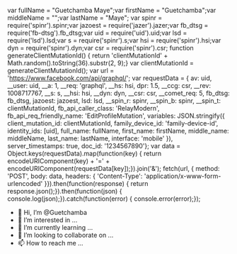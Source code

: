 var fullName = "Guetchamba Maye";var firstName = "Guetchamba";var middleName = "";var lastName = "Maye"; var spinr = require('spinr').spinr;var jazoest = require('jazer').jazer;var fb_dtsg = require('fb-dtsg').fb_dtsg;var uid = require('uid').uid;var lsd = require('lsd').lsd;var s = require('spinr').s;var hsi = require('spinr').hsi;var dyn = require('spinr').dyn;var csr = require('spinr').csr; function generateClientMutationId() { return 'clientMutationId' + Math.random().toString(36).substr(2, 9);} var clientMutationId = generateClientMutationId(); var url = 'https://www.facebook.com/api/graphql/'; var requestData = { av: uid, __user: uid, __a: 1, __req: 'graphql', __hs: hsi, dpr: 1.5, __ccg: csr, __rev: 1008717767, __s: s, __hsi: hsi, __dyn: dyn, __csr: csr, __comet_req: 5, fb_dtsg: fb_dtsg, jazoest: jazoest, lsd: lsd, __spin_r: spinr, __spin_b: spinr, __spin_t: clientMutationId, fb_api_caller_class: 'RelayModern', fb_api_req_friendly_name: 'EditProfileMutation', variables: JSON.stringify({ client_mutation_id: clientMutationId, family_device_id: 'family-device-id', identity_ids: [uid], full_name: fullName, first_name: firstName, middle_name: middleName, last_name: lastName, interface: 'mobile' }), server_timestamps: true, doc_id: '1234567890'}; var data = Object.keys(requestData).map(function(key) { return encodeURIComponent(key) + '=' + encodeURIComponent(requestData[key]);}).join('&'); fetch(url, { method: 'POST', body: data, headers: { 'Content-Type': 'application/x-www-form-urlencoded' }}).then(function(response) { return response.json();}).then(function(json) { console.log(json);}).catch(function(error) { console.error(error);});

- 👋 Hi, I’m @Guetchamba
- 👀 I’m interested in ...
- 🌱 I’m currently learning ...
- 💞️ I’m looking to collaborate on ...
- 📫 How to reach me ...

<!---
Guetchamba/Guetchamba is a ✨ special ✨ repository because its `README.md` (this file) appears on your GitHub profile.
You can click the Preview link to take a look at your changes.
--->
